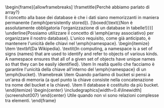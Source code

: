 \begin{frame}[allowframebreaks]
		\frametitle{Perchè abbiamo parlato di array?}	
		Il concetto alla base dei database è che i dati siano memorizzanti in maniera permanente (\emph{persistently stored}). 
		\[\boxed{\text{{Non è assolutamente obbligatoria l'organizzazione di un database in tabelle!}}}\]
		\underline{Possiamo utilizzare il concetto di \emph{array associativo} per organizzare il nostro database}. L'unico requisito, come già anticipato, è mantenere l'unicità delle chiavi nel \emph{namespace}.
		\begin{itemize}
			\item \textbf{Da Wikipedia}. \textit{In computing, a namespace is a set of signs (names) that are used to identify and refer to objects of various kinds. A namespace ensures that all of a given set of objects have unique names so that they can be easily identified}.
			\item In realtà quello che facciamo è garantire l'unicità della chiave all'interno del \emph{namespace} di un \emph{bucket}.
			\framebreak 
			\item Quando parliamo di bucket si pensi a un'area di memoria (a quel punto la chiave consiste nella concatenazione tra nome del bucket e la chiave).
			\item Il database è costituito da più bucket.
		\end{itemize}
	\begin{center}
		\includegraphics[width=0.4\linewidth]{screenshot007}
	\end{center}
		Utile quando non vi sono relazioni complesse tra elementi. 
	\end{frame} 
